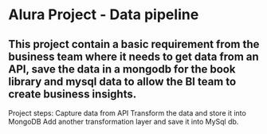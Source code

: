 # Alura Project - Data pipeline #

<H2>This project contain a basic requirement from the business team where it needs to get data from an API, save the data in a mongodb for the book library and mysql data to allow the BI team to create business insights.</H2>

Project steps:
  Capture data from API
  Transform the data and store it into MongoDB
  Add another transformation layer and save it into MySql db.
